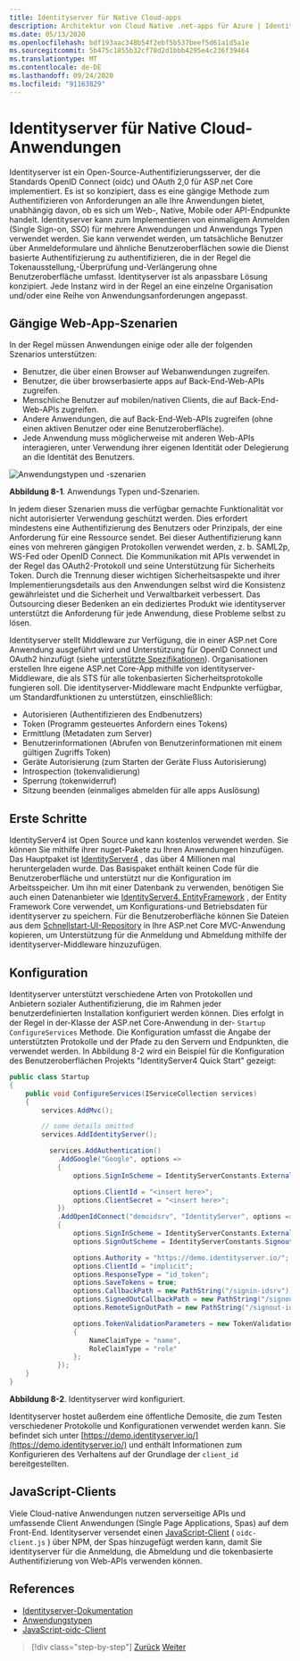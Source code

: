 ```yaml
---
title: Identityserver für Native Cloud-apps
description: Architektur von Cloud Native .net-apps für Azure | IdentityServer
ms.date: 05/13/2020
ms.openlocfilehash: bdf193aac348b54f2ebf5b537beef5d61a1d5a1e
ms.sourcegitcommit: 5b475c1855b32cf78d2d1bbb4295e4c236f39464
ms.translationtype: MT
ms.contentlocale: de-DE
ms.lasthandoff: 09/24/2020
ms.locfileid: "91163829"
---
```

# <a name="identityserver-for-cloud-native-applications"></a>Identityserver für Native Cloud-Anwendungen

Identityserver ist ein Open-Source-Authentifizierungsserver, der die Standards OpenID Connect (oidc) und OAuth 2,0 für ASP.net Core implementiert. Es ist so konzipiert, dass es eine gängige Methode zum Authentifizieren von Anforderungen an alle Ihre Anwendungen bietet, unabhängig davon, ob es sich um Web-, Native, Mobile oder API-Endpunkte handelt. Identityserver kann zum Implementieren von einmaligem Anmelden (Single Sign-on, SSO) für mehrere Anwendungen und Anwendungs Typen verwendet werden. Sie kann verwendet werden, um tatsächliche Benutzer über Anmeldeformulare und ähnliche Benutzeroberflächen sowie die Dienst basierte Authentifizierung zu authentifizieren, die in der Regel die Tokenausstellung,-Überprüfung und-Verlängerung ohne Benutzeroberfläche umfasst. Identityserver ist als anpassbare Lösung konzipiert. Jede Instanz wird in der Regel an eine einzelne Organisation und/oder eine Reihe von Anwendungsanforderungen angepasst.

## <a name="common-web-app-scenarios"></a>Gängige Web-App-Szenarien

In der Regel müssen Anwendungen einige oder alle der folgenden Szenarios unterstützen:

- Benutzer, die über einen Browser auf Webanwendungen zugreifen.
- Benutzer, die über browserbasierte apps auf Back-End-Web-APIs zugreifen.
- Menschliche Benutzer auf mobilen/nativen Clients, die auf Back-End-Web-APIs zugreifen.
- Andere Anwendungen, die auf Back-End-Web-APIs zugreifen (ohne einen aktiven Benutzer oder eine Benutzeroberfläche).
- Jede Anwendung muss möglicherweise mit anderen Web-APIs interagieren, unter Verwendung ihrer eigenen Identität oder Delegierung an die Identität des Benutzers.

![Anwendungstypen und -szenarien](./media/application-types.png)

**Abbildung 8-1**. Anwendungs Typen und-Szenarien.

In jedem dieser Szenarien muss die verfügbar gemachte Funktionalität vor nicht autorisierter Verwendung geschützt werden. Dies erfordert mindestens eine Authentifizierung des Benutzers oder Prinzipals, der eine Anforderung für eine Ressource sendet. Bei dieser Authentifizierung kann eines von mehreren gängigen Protokollen verwendet werden, z. b. SAML2p, WS-Fed oder OpenID Connect. Die Kommunikation mit APIs verwendet in der Regel das OAuth2-Protokoll und seine Unterstützung für Sicherheits Token. Durch die Trennung dieser wichtigen Sicherheitsaspekte und ihrer Implementierungsdetails aus den Anwendungen selbst wird die Konsistenz gewährleistet und die Sicherheit und Verwaltbarkeit verbessert. Das Outsourcing dieser Bedenken an ein dediziertes Produkt wie identityserver unterstützt die Anforderung für jede Anwendung, diese Probleme selbst zu lösen.

Identityserver stellt Middleware zur Verfügung, die in einer ASP.net Core Anwendung ausgeführt wird und Unterstützung für OpenID Connect und OAuth2 hinzufügt (siehe [unterstützte Spezifikationen](https://docs.identityserver.io/en/latest/intro/specs.html)). Organisationen erstellen Ihre eigene ASP.net Core-App mithilfe von identityserver-Middleware, die als STS für alle tokenbasierten Sicherheitsprotokolle fungieren soll. Die identityserver-Middleware macht Endpunkte verfügbar, um Standardfunktionen zu unterstützen, einschließlich:

- Autorisieren (Authentifizieren des Endbenutzers)
- Token (Programm gesteuertes Anfordern eines Tokens)
- Ermittlung (Metadaten zum Server)
- Benutzerinformationen (Abrufen von Benutzerinformationen mit einem gültigen Zugriffs Token)
- Geräte Autorisierung (zum Starten der Geräte Fluss Autorisierung)
- Introspection (tokenvalidierung)
- Sperrung (tokenwiderruf)
- Sitzung beenden (einmaliges abmelden für alle apps Auslösung)

## <a name="getting-started"></a>Erste Schritte

IdentityServer4 ist Open Source und kann kostenlos verwendet werden. Sie können Sie mithilfe ihrer nuget-Pakete zu Ihren Anwendungen hinzufügen. Das Hauptpaket ist [IdentityServer4](https://www.nuget.org/packages/IdentityServer4/) , das über 4 Millionen mal heruntergeladen wurde. Das Basispaket enthält keinen Code für die Benutzeroberfläche und unterstützt nur die Konfiguration im Arbeitsspeicher. Um ihn mit einer Datenbank zu verwenden, benötigen Sie auch einen Datenanbieter wie [IdentityServer4. EntityFramework](https://www.nuget.org/packages/IdentityServer4.EntityFramework) , der Entity Framework Core verwendet, um Konfigurations-und Betriebsdaten für identityserver zu speichern. Für die Benutzeroberfläche können Sie Dateien aus dem [Schnellstart-UI-Repository](https://github.com/IdentityServer/IdentityServer4.Quickstart.UI) in Ihre ASP.net Core MVC-Anwendung kopieren, um Unterstützung für die Anmeldung und Abmeldung mithilfe der identityserver-Middleware hinzuzufügen.

## <a name="configuration"></a>Konfiguration

Identityserver unterstützt verschiedene Arten von Protokollen und Anbietern sozialer Authentifizierung, die im Rahmen jeder benutzerdefinierten Installation konfiguriert werden können. Dies erfolgt in der Regel in der-Klasse der ASP.net Core-Anwendung in der- `Startup` `ConfigureServices` Methode. Die Konfiguration umfasst die Angabe der unterstützten Protokolle und der Pfade zu den Servern und Endpunkten, die verwendet werden. In Abbildung 8-2 wird ein Beispiel für die Konfiguration des Benutzeroberflächen Projekts "IdentityServer4 Quick Start" gezeigt:

```csharp
public class Startup
{
    public void ConfigureServices(IServiceCollection services)
    {
        services.AddMvc();

        // some details omitted
        services.AddIdentityServer();

          services.AddAuthentication()
            .AddGoogle("Google", options =>
            {
                options.SignInScheme = IdentityServerConstants.ExternalCookieAuthenticationScheme;

                options.ClientId = "<insert here>";
                options.ClientSecret = "<insert here>";
            })
            .AddOpenIdConnect("demoidsrv", "IdentityServer", options =>
            {
                options.SignInScheme = IdentityServerConstants.ExternalCookieAuthenticationScheme;
                options.SignOutScheme = IdentityServerConstants.SignoutScheme;

                options.Authority = "https://demo.identityserver.io/";
                options.ClientId = "implicit";
                options.ResponseType = "id_token";
                options.SaveTokens = true;
                options.CallbackPath = new PathString("/signin-idsrv");
                options.SignedOutCallbackPath = new PathString("/signout-callback-idsrv");
                options.RemoteSignOutPath = new PathString("/signout-idsrv");

                options.TokenValidationParameters = new TokenValidationParameters
                {
                    NameClaimType = "name",
                    RoleClaimType = "role"
                };
            });
    }
}
```

**Abbildung 8-2**. Identityserver wird konfiguriert.

Identityserver hostet außerdem eine öffentliche Demosite, die zum Testen verschiedener Protokolle und Konfigurationen verwendet werden kann. Sie befindet sich unter [https://demo.identityserver.io/](https://demo.identityserver.io/) und enthält Informationen zum Konfigurieren des Verhaltens auf der Grundlage der `client_id` bereitgestellten.

## <a name="javascript-clients"></a>JavaScript-Clients

Viele Cloud-native Anwendungen nutzen serverseitige APIs und umfassende Client Anwendungen (Single Page Applications, Spas) auf dem Front-End. Identityserver versendet einen [JavaScript-Client](https://docs.identityserver.io/en/latest/quickstarts/4_javascript_client.html) ( `oidc-client.js` ) über NPM, der Spas hinzugefügt werden kann, damit Sie identityserver für die Anmeldung, die Abmeldung und die tokenbasierte Authentifizierung von Web-APIs verwenden können.

## <a name="references"></a>References

- [Identityserver-Dokumentation](https://docs.identityserver.io/en/latest/)
- [Anwendungstypen](/azure/active-directory/develop/app-types)
- [JavaScript-oidc-Client](https://docs.identityserver.io/en/latest/quickstarts/4_javascript_client.html)

>[!div class="step-by-step"]
>[Zurück](azure-active-directory.md)
>[Weiter](security.md)
